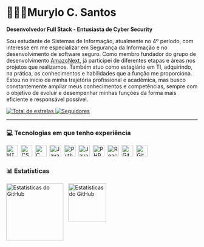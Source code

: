 # 🧑🏼‍💻Murylo C. Santos

**Desenvolvedor Full Stack - Entusiasta de Cyber Security**

Sou estudante de Sistemas de Informação, atualmente no 4º período, com interesse em me especializar em Segurança da Informação e no desenvolvimento de software seguro. Como membro fundador do grupo de desenvolvimento [AmazoNext](https://www.instagram.com/amazonext.dev), já participei de diferentes etapas e áreas nos projetos que realizamos. Também atuo como estagiário em TI, adquirindo, na prática, os conhecimentos e habilidades que a função me proporciona. Estou no início da minha trajetória profissional e acadêmica, mas busco constantemente ampliar meus conhecimentos e competências, sempre com o objetivo de evoluir e desempenhar minhas funções da forma mais eficiente e responsável possível.

<p align="left">
    </a> 
    <a href="https://github.com/Csmurylo?tab=repositories&sort=stargazers">
        <img 
            alt="Total de estrelas" 
            title="Total de estrelas GitHub" 
            src="https://custom-icon-badges.demolab.com/github/stars/Csmurylo?color=55960c&style=for-the-badge&labelColor=488207&logo=star&label=estrelas"
        />
    </a>
    <a href="https://github.com/Csmurylo?tab=followers">
        <img 
            alt="Seguidores" 
            title="Me siga no GitHub" 
            src="https://custom-icon-badges.demolab.com/github/followers/Csmurylo?color=236ad3&labelColor=1155ba&style=for-the-badge&logo=github&label=Seguidores&logoColor=white"
        />
    </a>
</p>

---

### 💻 Tecnologias em que tenho experiência

<div>
    <img
        align="left"
        alt="HTML5"
        title="HTML5"
        width="30"
        style="padding-right: 5px;"
        src="https://cdn.jsdelivr.net/gh/devicons/devicon@latest/icons/html5/html5-original.svg" 
    />
    <img 
        align="left"
        alt="CSS3"
        title="CSS3"
        width="30"
        style="padding-right: 5px;"
        src="https://cdn.jsdelivr.net/gh/devicons/devicon@latest/icons/css3/css3-original.svg" 
    />
    <img 
        align="left"
        alt="C"
        title="C"
        width="30"
        style="padding-right: 5px;"
        src="https://skillicons.dev/icons?i=c" 
    />
    <img 
        align="left"
        alt="Java"
        title="Java"
        width="30"
        style="padding-right: 5px;"
        src="https://cdn.jsdelivr.net/gh/devicons/devicon@latest/icons/java/java-original.svg" 
    />
    <img 
        align="left"
        alt="Python"
        title="Python"
        width="30"
        style="padding-right: 5px;"
        src="https://cdn.jsdelivr.net/gh/devicons/devicon@latest/icons/python/python-original.svg" 
    />
    <img 
        align="left"
        alt="JavaScript"
        title="JavaScript"
        width="30"
        style="padding-right: 5px;"
        src="https://cdn.jsdelivr.net/gh/devicons/devicon@latest/icons/javascript/javascript-original.svg" 
    />
    <img 
        align="left"
        alt="PHP"
        title="PHP"
        width="30"
        style="padding-right: 5px;"
        src="https://cdn.jsdelivr.net/gh/devicons/devicon@latest/icons/php/php-original.svg" 
    />
    <img 
        align="left"
        alt="React"
        title="React"
        width="30"
        style="padding-right: 5px;"
        src="https://cdn.jsdelivr.net/gh/devicons/devicon@latest/icons/react/react-original.svg" 
    />
    <img 
        align="left"
        alt="Git"
        title="Git"
        width="30"
        style="padding-right: 5px;"
        src="https://cdn.jsdelivr.net/gh/devicons/devicon@latest/icons/git/git-original.svg" 
    />
    <img 
        align="left"
        alt="Github"
        title="Github"
        width="30"
        style="padding-right: 5px;"
        src="https://skillicons.dev/icons?i=github" 
    />
</div>
<br>
<br clear="all" />

### 📊 Estatísticas

<div>
    <p>
        <img 
            align="left"
            alt="Estatísticas do GitHub"
            height="150"
            style="padding-right: 10px;"
            src="https://github-readme-stats.vercel.app/api?username=Csmurylo&show_icons=true&theme=tokyonight&include_all_commits=true&locale=pt-br" 
        />
        <img 
            align="left"
            alt="Estatísticas do GitHub"
            height="100"
            style="padding-right: 10px;"
            src="https://github-readme-stats.vercel.app/api/top-langs/?username=Csmurylo&theme=tokyonight&layout=compact&locale=pt-br&custom_title=Tecnologias&include_all_commits=true" 
        />
    </p>
</div>

<br clear="all" />


